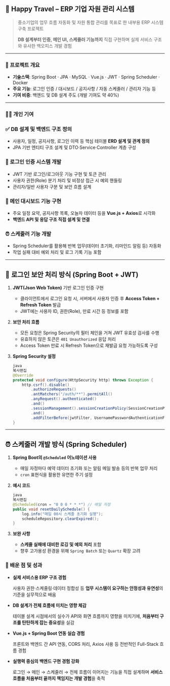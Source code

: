 ## 🏢 Happy Travel – ERP 기업 자원 관리 시스템

> 중소기업의 업무 흐름 자동화 및 자원 통합 관리를 목표로 한 내부용 ERP 시스템 구축 프로젝트
> 
> 
> **DB 설계부터 인증, 메인 UI, 스케줄러 기능까지** 직접 구현하며 실제 서비스 구조와 유사한 백오피스 개발 경험
> 

---

### 📌 프로젝트 개요

- **기술스택**: Spring Boot · JPA · MySQL · Vue.js · JWT · Spring Scheduler · Docker
- **주요 기능**: 로그인 인증 / 대시보드 / 공지사항 / 자동 스케줄러 / 관리자 기능 등
- **기여 비중**: 백엔드 및 DB 설계 주도 (개발 기여도 약 40%)

---

### 👨‍💻 개인 기여

### ✅ DB 설계 및 백엔드 구조 정의

- 사용자, 일정, 공지사항, 로그인 이력 등 핵심 테이블 **ERD 설계 및 관계 정의**
- JPA 기반 엔티티 구조 설계 및 DTO·Service·Controller 계층 구성

### 🔐 로그인 인증 시스템 개발

- JWT 기반 로그인/로그아웃 기능 구현 및 토큰 관리
- 사용자 권한(Role) 분기 처리 및 비정상 접근 시 예외 핸들링
- 관리자/일반 사용자 구분 및 보안 흐름 설계

### 🧩 메인 대시보드 기능 구현

- 주요 일정 요약, 공지사항 목록, 오늘자 데이터 등을 **Vue.js + Axios**로 시각화
- **백엔드 API 및 응답 구조 직접 설계 및 연결**

### ⏰ 스케줄러 기능 개발

- Spring Scheduler를 활용해 반복 업무(데이터 초기화, 리마인드 알림 등) 자동화
- 작업 실패 대비 예외 처리 및 로그 기록 기능 포함

---

## 🔐 로그인 보안 처리 방식 (Spring Boot + JWT)

1. **JWT(Json Web Token)** 기반 로그인 인증 구현
    - 클라이언트에서 로그인 요청 시, 서버에서 사용자 인증 후 **Access Token + Refresh Token** 발급
    - JWT에는 사용자 ID, 권한(Role), 만료 시간 등 정보를 포함
2. **보안 처리 흐름**
    - 모든 요청은 Spring Security의 필터 체인을 거쳐 JWT 유효성 검사를 수행
    - 유효하지 않은 토큰은 `401 Unauthorized` 응답 처리
    - Access Token 만료 시 Refresh Token으로 재발급 요청 가능하도록 구성
3. **Spring Security 설정**
    
    ```java
    java
    복사편집
    @Override
    protected void configure(HttpSecurity http) throws Exception {
        http.csrf().disable()
            .authorizeRequests()
            .antMatchers("/auth/**").permitAll()
            .anyRequest().authenticated()
            .and()
            .sessionManagement().sessionCreationPolicy(SessionCreationPolicy.STATELESS)
            .and()
            .addFilterBefore(jwtFilter, UsernamePasswordAuthenticationFilter.class);
    }
    
    ```
    

---

## ⏰ 스케줄러 개발 방식 (Spring Scheduler)

1. **Spring Boot의 `@Scheduled` 어노테이션 사용**
    - 매일 자정마다 예약 데이터 초기화 또는 알림 메일 발송 등의 반복 업무 처리
    - `cron` 표현식을 활용한 유연한 주기 설정
2. **예시 코드**
    
    ```java
    java
    복사편집
    @Scheduled(cron = "0 0 0 * * *") // 매일 자정
    public void resetDailySchedule() {
        log.info("매일 00시 스케줄 초기화 실행");
        scheduleRepository.clearExpired();
    }
    
    ```
    
3. **보완 사항**
    - **스케줄 실패에 대비한 로깅 및 예외 처리** 포함
    - 향후 고가용성 환경을 위해 `Spring Batch` 또는 `Quartz` 확장 고려

### 🎯 배운 점 및 성과

- **실제 서비스용 ERP 구조 경험**
    
    사용자 권한·스케줄링·데이터 정합성 등 **업무 시스템이 요구하는 안정성과 유연성**의 기준을 실무적으로 배움
    
- **DB 설계가 전체 흐름에 미치는 영향 체감**
    
    테이블 설계 시점에서의 실수가 API와 화면 흐름까지 영향을 미치기에, **처음부터 구조를 탄탄하게 잡는 중요성**을 실감
    
- **Vue.js + Spring Boot 연동 실습 경험**
    
    프론트와 백엔드 간 API 연동, CORS 처리, Axios 사용 등 전반적인 Full-Stack 흐름 경험
    
- **실행력 중심의 백엔드 구현 경험 강화**
    
    로그인 → 메인 → 스케줄러 → 전체 흐름이 이어지는 기능을 직접 설계하며 **서비스 흐름을 처음부터 끝까지 책임지는 개발 경험**을 축적
